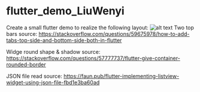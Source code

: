 # flutter_demo_LiuWenyi

Create a small flutter demo to realize the following layout:
![alt text](http://url/to/img.png)
Two top bars source:
https://stackoverflow.com/questions/59675978/how-to-add-tabs-top-side-and-bottom-side-both-in-flutter

Widge round shape & shadow source:
https://stackoverflow.com/questions/57777737/flutter-give-container-rounded-border

JSON file read source:
https://faun.pub/flutter-implementing-listview-widget-using-json-file-fbd1e3ba60ad
